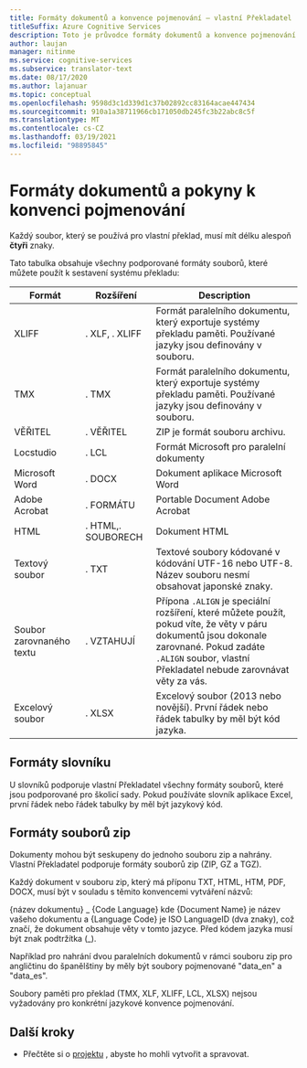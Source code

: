 ```yaml
---
title: Formáty dokumentů a konvence pojmenování – vlastní Překladatel
titleSuffix: Azure Cognitive Services
description: Toto je průvodce formáty dokumentů a konvence pojmenování ve vlastním překladateli. Tento koncept pomáhá lépe spravovat názvy dokumentů a vyhnout se konfliktům názvů.
author: laujan
manager: nitinme
ms.service: cognitive-services
ms.subservice: translator-text
ms.date: 08/17/2020
ms.author: lajanuar
ms.topic: conceptual
ms.openlocfilehash: 9598d3c1d339d1c37b02892cc83164acae447434
ms.sourcegitcommit: 910a1a38711966cb171050db245fc3b22abc8c5f
ms.translationtype: MT
ms.contentlocale: cs-CZ
ms.lasthandoff: 03/19/2021
ms.locfileid: "98895845"
---
```

# <a name="document-formats-and-naming-convention-guidance"></a>Formáty dokumentů a pokyny k konvenci pojmenování

Každý soubor, který se používá pro vlastní překlad, musí mít délku alespoň **čtyři** znaky.

Tato tabulka obsahuje všechny podporované formáty souborů, které můžete použít k sestavení systému překladu:

| Formát            | Rozšíření   | Description                                                                                                                                                                                                                                                                    |
|-------------------|--------------|--------------------------------------------------------------------------------------------------------------------------------------------------------------------------------------------------------------------------------------------------------------------------------|
| XLIFF             | . XLF, . XLIFF | Formát paralelního dokumentu, který exportuje systémy překladu paměti. Používané jazyky jsou definovány v souboru.                                                                                                                                                              |
| TMX               | . TMX         | Formát paralelního dokumentu, který exportuje systémy překladu paměti. Používané jazyky jsou definovány v souboru.                                                                                                                                                              |
| VĚŘITEL               | . VĚŘITEL         | ZIP je formát souboru archivu.                                                                                                                                                                                                        |
| Locstudio         | . LCL         | Formát Microsoft pro paralelní dokumenty                                                                                                                                                                                                                                      |
| Microsoft Word    | . DOCX        | Dokument aplikace Microsoft Word                                                                                                                                                                                                                                                        |
| Adobe Acrobat     | . FORMÁTU         | Portable Document Adobe Acrobat                                                                                                                                                                                                                                                |
| HTML              | . HTML,. SOUBORECH  | Dokument HTML                                                                                                                                                                                                                                                                  |
| Textový soubor         | . TXT         | Textové soubory kódované v kódování UTF-16 nebo UTF-8. Název souboru nesmí obsahovat japonské znaky.                                                                                                                                                                                        |
| Soubor zarovnaného textu | . VZTAHUJÍ       | Přípona `.ALIGN` je speciální rozšíření, které můžete použít, pokud víte, že věty v páru dokumentů jsou dokonale zarovnané. Pokud zadáte `.ALIGN` soubor, vlastní Překladatel nebude zarovnávat věty za vás. |
| Excelový soubor        | . XLSX        | Excelový soubor (2013 nebo novější). První řádek nebo řádek tabulky by měl být kód jazyka.                                                                                                                                                                                                                                                      |

## <a name="dictionary-formats"></a>Formáty slovníku

U slovníků podporuje vlastní Překladatel všechny formáty souborů, které jsou podporované pro školicí sady. Pokud používáte slovník aplikace Excel, první řádek nebo řádek tabulky by měl být jazykový kód.

## <a name="zip-file-formats"></a>Formáty souborů zip

Dokumenty mohou být seskupeny do jednoho souboru zip a nahrány. Vlastní Překladatel podporuje formáty souborů zip (ZIP, GZ a TGZ).

Každý dokument v souboru zip, který má příponu TXT, HTML, HTM, PDF, DOCX, musí být v souladu s těmito konvencemi vytváření názvů:

{název dokumentu} \_ {Code Language} kde {Document Name} je název vašeho dokumentu a {Language Code} je ISO LanguageID (dva znaky), což značí, že dokument obsahuje věty v tomto jazyce. Před kódem jazyka musí být znak podtržítka (_).

Například pro nahrání dvou paralelních dokumentů v rámci souboru zip pro angličtinu do španělštiny by měly být soubory pojmenované "data_en" a "data_es".

Soubory paměti pro překlad (TMX, XLF, XLIFF, LCL, XLSX) nejsou vyžadovány pro konkrétní jazykové konvence pojmenování.  

## <a name="next-steps"></a>Další kroky

- Přečtěte si o [projektu](workspace-and-project.md#what-is-a-custom-translator-project) , abyste ho mohli vytvořit a spravovat.
